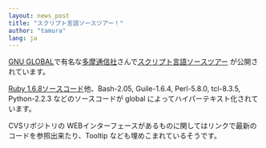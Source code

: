 ```yaml
---
layout: news_post
title: "スクリプト言語ソースツアー！"
author: "tamura"
lang: ja
---
```


[GNU GLOBAL][1]で有名な[多摩通信社][2]さんで[スクリプト言語ソースツアー][3] が公開されています。

[Ruby 1.6.8ソースコード][4]他、Bash-2.05, Guile-1.6.4, Perl-5.8.0, tcl-8.3.5,
Python-2.2.3 などのソースコードが global によってハイパーテキスト化されています。

CVSリポジトリの WEBインターフェースがあるものに関してはリンクで最新のコードを参照出来たり、Tooltip
なども埋めこまれているそうです。



[1]: http://www.gnu.org/software/global/ 
[2]: http://www.tamacom.com/index-j.html 
[3]: http://www.tamacom.com/langtour-j.html 
[4]: http://tamacom.com/tour/lang/ruby/ 
